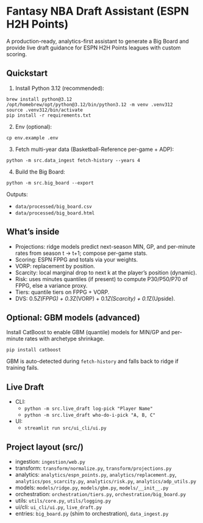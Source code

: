# Fantasy NBA Draft Assistant (ESPN H2H Points)

A production-ready, analytics-first assistant to generate a Big Board and provide live draft guidance for ESPN H2H Points leagues with custom scoring.

## Quickstart

1) Install Python 3.12 (recommended):

```
brew install python@3.12
/opt/homebrew/opt/python@3.12/bin/python3.12 -m venv .venv312
source .venv312/bin/activate
pip install -r requirements.txt
```

2) Env (optional):

```
cp env.example .env
```

3) Fetch multi-year data (Basketball-Reference per-game + ADP):

```
python -m src.data_ingest fetch-history --years 4
```

4) Build the Big Board:

```
python -m src.big_board --export
```

Outputs:
- `data/processed/big_board.csv`
- `data/processed/big_board.html`

## What’s inside
- Projections: ridge models predict next-season MIN, GP, and per-minute rates from season t → t+1; compose per-game stats.
- Scoring: ESPN FPPG and totals via your weights.
- VORP: replacement by position.
- Scarcity: local marginal drop to next k at the player’s position (dynamic).
- Risk: uses minutes quantiles (if present) to compute P30/P50/P70 of FPPG, else a variance proxy.
- Tiers: quantile tiers on FPPG + VORP.
- DVS: 0.5*Z(FPPG) + 0.3*Z(VORP) + 0.1*Z(Scarcity) + 0.1*Z(Upside).

## Optional: GBM models (advanced)
Install CatBoost to enable GBM (quantile) models for MIN/GP and per-minute rates with archetype shrinkage.

```
pip install catboost
```

GBM is auto-detected during `fetch-history` and falls back to ridge if training fails.

## Live Draft
- CLI:
  - `python -m src.live_draft log-pick "Player Name"`
  - `python -m src.live_draft who-do-i-pick "A, B, C"`
- UI:
  - `streamlit run src/ui_cli/ui.py`

## Project layout (src/)
- ingestion: `ingestion/web.py`
- transform: `transform/normalize.py`, `transform/projections.py`
- analytics: `analytics/espn_points.py`, `analytics/replacement.py`, `analytics/pos_scarcity.py`, `analytics/risk.py`, `analytics/adp_utils.py`
- models: `models/ridge.py`, `models/gbm.py`, `models/__init__.py`
- orchestration: `orchestration/tiers.py`, `orchestration/big_board.py`
- utils: `utils/core.py`, `utils/logging.py`
- ui/cli: `ui_cli/ui.py`, `live_draft.py`
- entries: `big_board.py` (shim to orchestration), `data_ingest.py`
